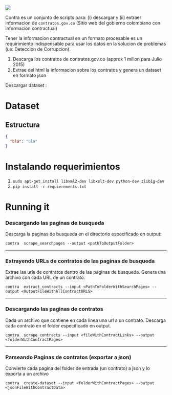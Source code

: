 ![](https://github.com/dav009/contra/blob/master/logo.gif?raw=true)

Contra es un conjunto de scripts para:  (i) descargar y (ii) extraer informacion de `contratos.gov.co` (Sitio web del gobierno colombiano con informacion contractual)
 
Tener la informacion contractual en un formato procesable es un requirimiento indispensable para usar los datos en la solucion de problemas (i.e: Deteccion de Corrupcion).
 
1. Descarga los contratos de contratos.gov.co (approx 1 millon para Julio 2015)
2. Extrae del html la informacion sobre los contratos y genera un dataset en formato json
 
Descargar dataset : <Enlace>
 
# Dataset
 
## Estructura
 
```json
{
  "bla": "bla"
}
```

# Instalando requerimientos

1. `sudo apt-get install libxml2-dev libxslt-dev python-dev zlib1g-dev`
2. `pip install -r requierements.txt`
 
# Running it

### Descargando las paginas de busqueda

Descarga la paginas de busqueda en el directorio especificado en output:

`contra  scrape_searchpages --output <pathToOutputFolder>`

--------------


### Extrayendo URLs de contratos de las paginas de busqueda

Extrae las urls de contratos dentro de las paginas de busqueda. Genera una archivo con cada URL de un contrato.

`contra  extract_contracts --input <PathToFolderWithSearchPages> --output <OutputFileWithAllContractURLS>`

--------------

### Descargando las paginas de contratos

Dada un archivo que contiene en cada linea una url a un contrato. Descarga cada contrato en el folder especificado en output.

`contra  scrape_contracts --input <fileWithContractLinks> --output <folderWithContractPages>`

--------------

### Parseando Paginas de contratos (exportar a json)

Convierte cada pagina del folder de entrada (un contrato) a json y lo exporta a un archivo

`contra  create-dataset --input <folderWithContractPages> --output <jsonFileWithContractData>`

